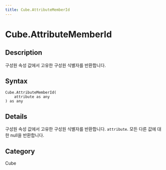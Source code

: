 ```yaml
---
title: Cube.AttributeMemberId
---
```


# Cube.AttributeMemberId


## Description

구성원 속성 값에서 고유한 구성원 식별자를 반환합니다.


## Syntax

```powerquery
Cube.AttributeMemberId(
    attribute as any
) as any
```


## Details

구성원 속성 값에서 고유한 구성원 식별자를 반환합니다. <code>attribute</code>. 모든 다른 값에 대한 null을 반환합니다.



## Category
Cube
